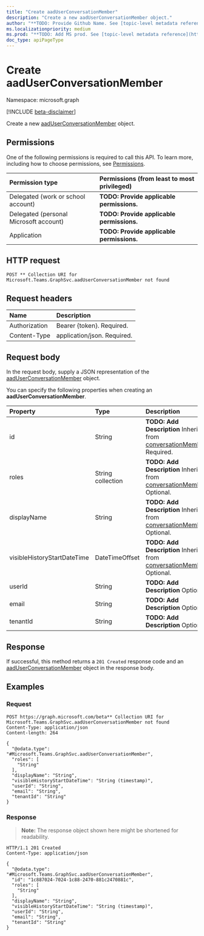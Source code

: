 ```yaml
---
title: "Create aadUserConversationMember"
description: "Create a new aadUserConversationMember object."
author: "**TODO: Provide Github Name. See [topic-level metadata reference](https://msgo.azurewebsites.net/add/document/guidelines/metadata.html#topic-level-metadata)**"
ms.localizationpriority: medium
ms.prod: "**TODO: Add MS prod. See [topic-level metadata reference](https://msgo.azurewebsites.net/add/document/guidelines/metadata.html#topic-level-metadata)**"
doc_type: apiPageType
---
```


# Create aadUserConversationMember
Namespace: microsoft.graph

[!INCLUDE [beta-disclaimer](../../includes/beta-disclaimer.md)]

Create a new [aadUserConversationMember](../resources/aaduserconversationmember.md) object.

## Permissions
One of the following permissions is required to call this API. To learn more, including how to choose permissions, see [Permissions](/graph/permissions-reference).

|Permission type|Permissions (from least to most privileged)|
|:---|:---|
|Delegated (work or school account)|**TODO: Provide applicable permissions.**|
|Delegated (personal Microsoft account)|**TODO: Provide applicable permissions.**|
|Application|**TODO: Provide applicable permissions.**|

## HTTP request

<!-- {
  "blockType": "ignored"
}
-->
``` http
POST ** Collection URI for Microsoft.Teams.GraphSvc.aadUserConversationMember not found
```

## Request headers
|Name|Description|
|:---|:---|
|Authorization|Bearer {token}. Required.|
|Content-Type|application/json. Required.|

## Request body
In the request body, supply a JSON representation of the [aadUserConversationMember](../resources/aaduserconversationmember.md) object.

You can specify the following properties when creating an **aadUserConversationMember**.

|Property|Type|Description|
|:---|:---|:---|
|id|String|**TODO: Add Description** Inherited from [conversationMember](../resources/conversationmember.md). Required.|
|roles|String collection|**TODO: Add Description** Inherited from [conversationMember](../resources/conversationmember.md). Optional.|
|displayName|String|**TODO: Add Description** Inherited from [conversationMember](../resources/conversationmember.md). Optional.|
|visibleHistoryStartDateTime|DateTimeOffset|**TODO: Add Description** Inherited from [conversationMember](../resources/conversationmember.md). Optional.|
|userId|String|**TODO: Add Description** Optional.|
|email|String|**TODO: Add Description** Optional.|
|tenantId|String|**TODO: Add Description** Optional.|



## Response

If successful, this method returns a `201 Created` response code and an [aadUserConversationMember](../resources/aaduserconversationmember.md) object in the response body.

## Examples

### Request
<!-- {
  "blockType": "request",
  "name": "create_aaduserconversationmember_from_"
}
-->
``` http
POST https://graph.microsoft.com/beta** Collection URI for Microsoft.Teams.GraphSvc.aadUserConversationMember not found
Content-Type: application/json
Content-length: 264

{
  "@odata.type": "#Microsoft.Teams.GraphSvc.aadUserConversationMember",
  "roles": [
    "String"
  ],
  "displayName": "String",
  "visibleHistoryStartDateTime": "String (timestamp)",
  "userId": "String",
  "email": "String",
  "tenantId": "String"
}
```


### Response
>**Note:** The response object shown here might be shortened for readability.
<!-- {
  "blockType": "response",
  "truncated": true,
  "@odata.type": "Microsoft.Teams.GraphSvc.aadUserConversationMember"
}
-->
``` http
HTTP/1.1 201 Created
Content-Type: application/json

{
  "@odata.type": "#Microsoft.Teams.GraphSvc.aadUserConversationMember",
  "id": "1c887024-7024-1c88-2470-881c2470881c",
  "roles": [
    "String"
  ],
  "displayName": "String",
  "visibleHistoryStartDateTime": "String (timestamp)",
  "userId": "String",
  "email": "String",
  "tenantId": "String"
}
```

